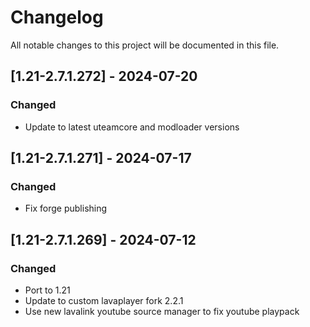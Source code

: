 # Changelog
All notable changes to this project will be documented in this file.

## [1.21-2.7.1.272] - 2024-07-20
### Changed
 - Update to latest uteamcore and modloader versions

## [1.21-2.7.1.271] - 2024-07-17
### Changed
 - Fix forge publishing

## [1.21-2.7.1.269] - 2024-07-12
### Changed
 - Port to 1.21
 - Update to custom lavaplayer fork 2.2.1
 - Use new lavalink youtube source manager to fix youtube playpack